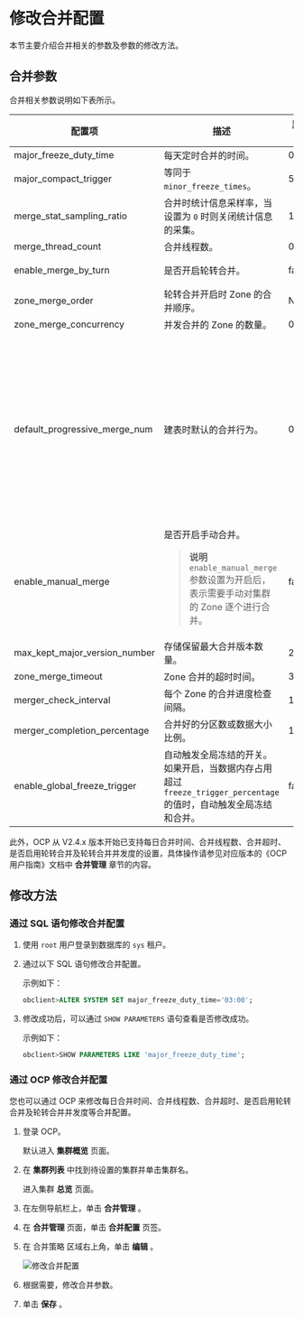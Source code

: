 修改合并配置
===========================

本节主要介绍合并相关的参数及参数的修改方法。

合并参数
-------------------------

合并相关参数说明如下表所示。

|              配置项              |                                                    描述                                                    |  默认值  |                                                                                                                               取值范围                                                                                                                               |
|-------------------------------|----------------------------------------------------------------------------------------------------------|-------|------------------------------------------------------------------------------------------------------------------------------------------------------------------------------------------------------------------------------------------------------------------|
| major_freeze_duty_time        | 每天定时合并的时间。                                                                                               | 02:00 | \[00:00,24:00\]                                                                                                                                                                                                                                                  |
| major_compact_trigger         | 等同于 `minor_freeze_times`。                                                                                | 5     | \[0,65535\]                                                                                                                                                                                                                                                      |
| merge_stat_sampling_ratio     | 合并时统计信息采样率，当设置为 `0` 时则关闭统计信息的采集。                                                                         | 100   | \[0,100\]                                                                                                                                                                                                                                                        |
| merge_thread_count            | 合并线程数。                                                                                                   | 0     | \[0, 256\]                                                                                                                                                                                                                                                       |
| enable_merge_by_turn          | 是否开启轮转合并。                                                                                                | false | *true：开启* false：不开启                                                                                                                                                       |
| zone_merge_order              | 轮转合并开启时 Zone 的合并顺序。                                                                                      | Null  | Null                                                                                                                                                                                                                                                             |
| zone_merge_concurrency        | 并发合并的 Zone 的数量。                                                                                          | 0     | \[0,+∞\]                                                                                                                                                                                                                                                         |
| default_progressive_merge_num | 建表时默认的合并行为。                                                                                              | 0     | \[0, +∞)  其中： *0 ：表示执行渐进合并，且渐进合并的次数为 100*  1：表示强制执行全量合并，不执行渐进合并   * 大于 1 ：表示发生 Schema 变更时按照指定轮次做渐进合并    |
| enable_manual_merge           | 是否开启手动合并。 <blockquote>**说明** <br> `enable_manual_merge` 参数设置为开启后，表示需要手动对集群的 Zone 逐个进行合并。 | false | <li>true：开启</li><li> false：不开启</li>                                                                                                                                                       |
| max_kept_major_version_number | 存储保留最大合并版本数量。                                                                                            | 2     | \[1, 16\]                                                                                                                                                                                                                                                        |
| zone_merge_timeout            | Zone 合并的超时时间。                                                                                            | 3h    | \[1s, +∞)                                                                                                                                                                                                                                                        |
| merger_check_interval         | 每个 Zone 的合并进度检查间隔。                                                                                       | 10m   | \[10s, 60m\]                                                                                                                                                                                                                                                     |
| merger_completion_percentage  | 合并好的分区数或数据大小比例。                                                                                          | 100   | \[5, 100\]                                                                                                                                                                                                                                                       |
| enable_global_freeze_trigger  | 自动触发全局冻结的开关。如果开启，当数据内存占用超过 `freeze_trigger_percentage` 的值时，自动触发全局冻结和合并。                                  | false | <li>true：开启</li><li> false：不开启                                                                                                                                                       |

此外，OCP 从 V2.4.x 版本开始已支持每日合并时间、合并线程数、合并超时、是否启用轮转合并及轮转合并并发度的设置，具体操作请参见对应版本的《OCP 用户指南》文档中 **合并管理** 章节的内容。

修改方法
-------------------------

### 通过 SQL 语句修改合并配置

1. 使用 `root` 用户登录到数据库的 `sys` 租户。

2. 通过以下 SQL 语句修改合并配置。

   示例如下：

   ```sql
   obclient>ALTER SYSTEM SET major_freeze_duty_time='03:00';
   ```

3. 修改成功后，可以通过 `SHOW PARAMETERS` 语句查看是否修改成功。

   示例如下：

   ```sql
   obclient>SHOW PARAMETERS LIKE 'major_freeze_duty_time';
   ```

### 通过 OCP 修改合并配置

您也可以通过 OCP 来修改每日合并时间、合并线程数、合并超时、是否启用轮转合并及轮转合并并发度等合并配置。

1. 登录 OCP。

   默认进入 **集群概览** 页面。

2. 在 **集群列表** 中找到待设置的集群并单击集群名。

   进入集群 **总览** 页面。

3. 在左侧导航栏上，单击 **合并管理** 。

4. 在 **合并管理** 页面，单击 **合并配置** 页签。

5. 在 合并策略 区域右上角，单击 **编辑** 。

   ![修改合并配置](https://help-static-aliyun-doc.aliyuncs.com/assets/img/zh-CN/9900849361/p320201.png)

6. 根据需要，修改合并参数。

7. 单击 **保存** 。
